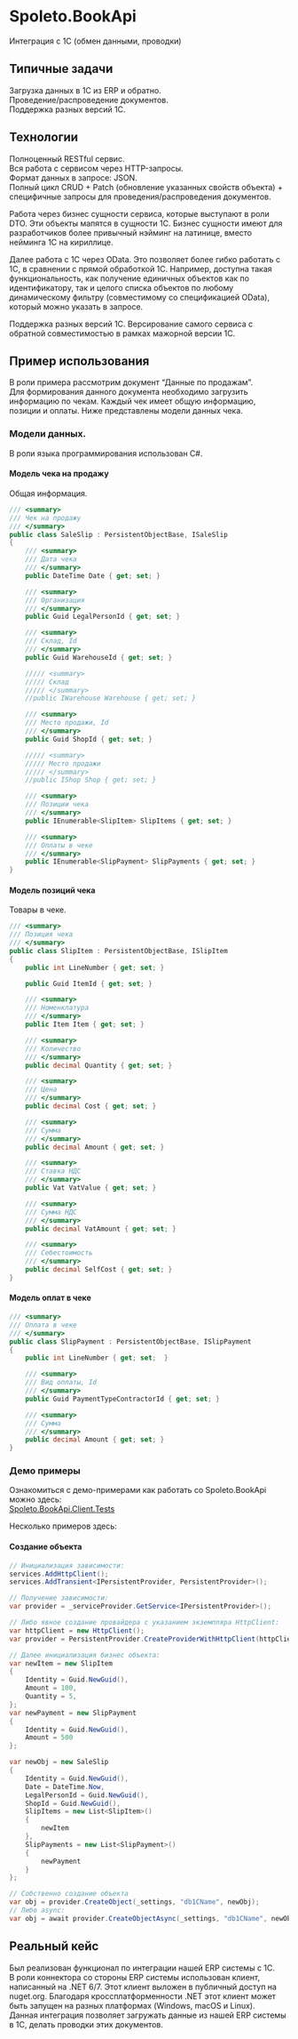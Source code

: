 # Spoleto.BookApi
Интеграция с 1С (обмен данными, проводки)

## Типичные задачи
Загрузка данных в 1С из ERP и обратно.  
Проведение/распроведение документов.  
Поддержка разных версий 1С.  

## Технологии
Полноценный RESTful сервис.  
Вся работа с сервисом через HTTP-запросы.  
Формат данных в запросе: JSON.  
Полный цикл CRUD + Patch (обновление указанных свойств объекта) + специфичные запросы для проведения/распроведения документов.  

Работа через бизнес сущности сервиса, которые выступают в роли DTO. Эти объекты мапятся в сущности 1С. Бизнес сущности имеют для разработчиков более привычный нэйминг на латинице, вместо нейминга 1С на кириллице.

Далее работа с 1С через OData. Это позволяет более гибко работать с 1С, в сравнении с прямой обработкой 1С. Например, доступна такая функциональность, как получение единичных объектов как по идентификатору, так и целого списка объектов по любому динамическому фильтру (совместимому со спецификацией OData), который можно указать в запросе.

Поддержка разных версий 1С. Версирование самого сервиса с обратной совместимостью в рамках мажорной версии 1С.

## Пример использования
В роли примера рассмотрим документ “Данные по продажам”.  
Для формирования данного документа необходимо загрузить информацию по чекам. Каждый чек имеет общую информацию, позиции и оплаты. Ниже представлены модели данных чека.

### Модели данных.
В роли языка программирования использован C#.  

#### Модель чека на продажу
Общая информация.  
```csharp
/// <summary>
/// Чек на продажу
/// </summary>
public class SaleSlip : PersistentObjectBase, ISaleSlip
{
    /// <summary>
    /// Дата чека
    /// </summary>
    public DateTime Date { get; set; }

    /// <summary>
    /// Организация
    /// </summary>
    public Guid LegalPersonId { get; set; }

    /// <summary>
    /// Склад, Id
    /// </summary>
    public Guid WarehouseId { get; set; }

    ///// <summary>
    ///// Склад
    ///// </summary>
    //public IWarehouse Warehouse { get; set; }

    /// <summary>
    /// Место продажи, Id
    /// </summary>
    public Guid ShopId { get; set; }

    ///// <summary>
    ///// Место продажи
    ///// </summary>
    //public IShop Shop { get; set; }

    /// <summary>
    /// Позиции чека
    /// </summary>
    public IEnumerable<SlipItem> SlipItems { get; set; }

    /// <summary>
    /// Оплаты в чеке
    /// </summary>
    public IEnumerable<SlipPayment> SlipPayments { get; set; }
}
```

#### Модель позиций чека
Товары в чеке.
```csharp
/// <summary>
/// Позиция чека
/// </summary>
public class SlipItem : PersistentObjectBase, ISlipItem
{
    public int LineNumber { get; set; }

    public Guid ItemId { get; set; }

    /// <summary>
    /// Номенклатура
    /// </summary>
    public Item Item { get; set; }

    /// <summary>
    /// Количество
    /// </summary>
    public decimal Quantity { get; set; }

    /// <summary>
    /// Цена
    /// </summary>
    public decimal Cost { get; set; }

    /// <summary>
    /// Сумма
    /// </summary>
    public decimal Amount { get; set; }

    /// <summary>
    /// Ставка НДС
    /// </summary>
    public Vat VatValue { get; set; }

    /// <summary>
    /// Сумма НДС
    /// </summary>
    public decimal VatAmount { get; set; }

    /// <summary>
    /// Себестоимость
    /// </summary>
    public decimal SelfCost { get; set; }
}
```

#### Модель оплат в чеке
```csharp
/// <summary>
/// Оплата в чеке
/// </summary>
public class SlipPayment : PersistentObjectBase, ISlipPayment
{
    public int LineNumber { get; set;  }

    /// <summary>
    /// Вид оплаты, Id
    /// </summary>
    public Guid PaymentTypeContractorId { get; set; }

    /// <summary>
    /// Сумма
    /// </summary>
    public decimal Amount { get; set; }
}
```
### Демо примеры
Ознакомиться с демо-примерами как работать со Spoleto.BookApi можно здесь:  
[Spoleto.BookApi.Client.Tests](src/Spoleto.BookApi.Client.Tests#spoletobookapiclienttests)

Несколько примеров здесь:
#### Создание объекта
```csharp
// Инициализация зависимости:
services.AddHttpClient();
services.AddTransient<IPersistentProvider, PersistentProvider>();

// Получение зависимости:
var provider = _serviceProvider.GetService<IPersistentProvider>();

// Либо явное создание провайдера с указанием экземпляра HttpClient:
var httpClient = new HttpClient();
var provider = PersistentProvider.CreateProviderWithHttpClient(httpClient);

// Далее инициализация бизнес объекта:
var newItem = new SlipItem
{
    Identity = Guid.NewGuid(),
    Amount = 100,
    Quantity = 5,
};
var newPayment = new SlipPayment
{
    Identity = Guid.NewGuid(),
    Amount = 500
};

var newObj = new SaleSlip
{
    Identity = Guid.NewGuid(),
    Date = DateTime.Now,
    LegalPersonId = Guid.NewGuid(),
    ShopId = Guid.NewGuid(),
    SlipItems = new List<SlipItem>()
    {
        newItem
    },
    SlipPayments = new List<SlipPayment>()
    {
        newPayment
    }
};

// Собственно создание объекта
var obj = provider.CreateObject(_settings, "db1СName", newObj);
// Либо async:
var obj = await provider.CreateObjectAsync(_settings, "db1СName", newObj);
```

## Реальный кейс
Был реализован функционал по интеграции нашей ERP системы с 1С.  
В роли коннектора со стороны ERP системы использован клиент, написанный на .NET 6/7. Этот клиент выложен в публичный доступ на nuget.org. Благодаря кроссплатформенности .NET этот клиент может быть запущен на разных платформах (Windows, macOS и Linux).  
Данная интеграция позволяет загружать данные из нашей ERP системы в 1С, делать проводки этих документов.

